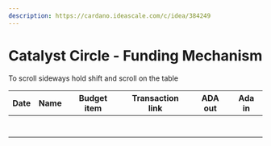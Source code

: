 ```yaml
---
description: https://cardano.ideascale.com/c/idea/384249
---
```


# Catalyst Circle - Funding Mechanism

To scroll sideways hold shift and scroll on the table

<table><thead><tr><th>Date</th><th>Name</th><th data-type="select">Budget item</th><th>Transaction link</th><th align="center">ADA out</th><th align="center">Ada in</th></tr></thead><tbody><tr><td></td><td></td><td></td><td></td><td align="center"></td><td align="center"></td></tr><tr><td></td><td></td><td></td><td></td><td align="center"></td><td align="center"></td></tr><tr><td></td><td></td><td></td><td></td><td align="center"></td><td align="center"></td></tr><tr><td></td><td></td><td></td><td></td><td align="center"></td><td align="center"></td></tr><tr><td></td><td></td><td></td><td></td><td align="center"></td><td align="center"></td></tr><tr><td></td><td></td><td></td><td></td><td align="center"></td><td align="center"></td></tr><tr><td></td><td></td><td></td><td></td><td align="center"></td><td align="center"></td></tr></tbody></table>
